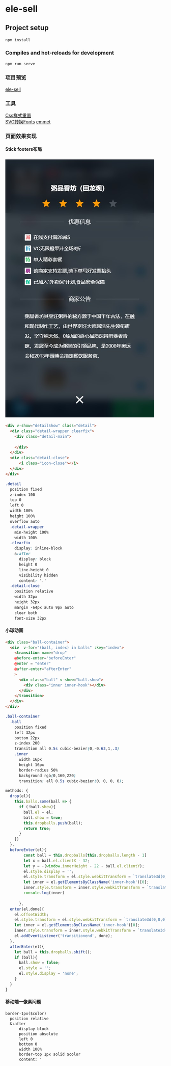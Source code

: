 # ele-sell

## Project setup
```
npm install
```

### Compiles and hot-reloads for development
```
npm run serve
```

### 项目预览
[ele-sell](https://mintsberry.github.io/ele-sell/#/seller)

### 工具

[Css样式重置](https://meyerweb.com/eric/tools/css/reset/)  
[SVG转换Fonts](https://icomoon.io/)
[emmet](https://docs.emmet.io/)


### 页面效果实现

#### Stick footers布局
![](https://github.com/mintsberry/img-folder/blob/master/ele-sell/overlay.jpg)
```html
<div v-show="detailShow" class="detail">
  <div class="detail-wrapper clearfix">
    <div class="detail-main">
     
    </div>
  </div>
  <div class="detail-close">
      <i class="icon-close"></i>
  </div>
</div>
```
```css
.detail
  position fixed
  z-index 100
  top 0
  left 0
  width 100%
  height 100%
  overflow auto
  .detail-wrapper
    min-height 100%
    width 100%
  .clearfix
    display: inline-block
    &:after
      display: block
      height 0
      line-height 0
      visibility hidden
      content: '.'
  .detail-close
    position relative
    width 32px
    height 32px
    margin -64px auto 9px auto 
    clear both
    font-size 32px
```

#### 小球动画

```html
<div class="ball-container">
  <div  v-for="(ball, index) in balls" :key="index">
    <transition name="drop"
    @before-enter="beforeEnter"
    @enter = "enter"
    @after-enter="afterEnter"
    >
      <div class="ball" v-show="ball.show">
        <div class="inner inner-hook"></div>
      </div>
    </transition>
  </div>
</div>
```
```css
.ball-container
  .ball
    position fixed
    left 32px
    bottom 22px
    z-index 200
    transition all 0.5s cubic-bezier(0,-0.63,1,.3) 
    .inner
      width 16px
      height 16px
      border-radius 50%
      background rgb(0,160,220)
      transition: all 0.5s cubic-bezier(0, 0, 0, 0);
```
```js
methods: {
  drop(el){
    this.balls.some(ball => {
      if (!ball.show){
        ball.el = el;
        ball.show = true;
        this.dropballs.push(ball);
        return true;
      }
    })
  },
  beforeEnter(el){
        const ball = this.dropballs[this.dropballs.length - 1]
        let x = ball.el.clientX - 32;
        let y = -(window.innerHeight - 22 - ball.el.clientY);
        el.style.display = '';
        el.style.transform = el.style.webkitTransform = `translate3d(0,${y}px,0)`;
        let inner = el.getElementsByClassName('inner-hook')[0];
        inner.style.transform = inner.style.webkitTransform = `translate3d(${x}px,0,0)`;
        console.log(inner)

      },
  enter(el,done){
    el.offsetWidth;
    el.style.transform = el.style.webkitTransform = `translate3d(0,0,0)`;
    let inner = el.getElementsByClassName('inner-hook')[0];
    inner.style.transform = inner.style.webkitTransform = `translate3d(0,0,0)`;
    el.addEventListener('transitionend', done);
  },
  afterEnter(el){
    let ball = this.dropballs.shift();
    if (ball){
      ball.show = false;
      el.style = '';
      el.style.display = 'none';
    }
  }
}
```
#### 移动端一像素问题
```
border-1px($color)
  position relative
  &:after
      display block
      position absolute
      left 0
      bottom 0
      width 100%
      border-top 1px solid $color
      content: ' 
```

